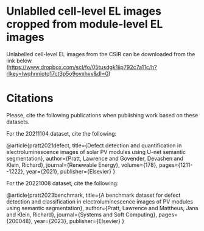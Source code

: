 # Unlablled cell-level EL images cropped from module-level EL images

Unlabelled cell-level EL images from the CSIR can be downloaded from the link below.             
(https://www.dropbox.com/scl/fo/05tusdgk1iip792c7a11c/h?rlkey=lwqhnniotq17ct3p5o9ovxhvv&dl=0)

# Citations

Please, cite the following publications when publishing work based on these datasets.

For the 20211104 dataset, cite the following:

@article{pratt2021defect,
  title={Defect detection and quantification in electroluminescence images of solar PV modules using U-net semantic segmentation},
  author={Pratt, Lawrence and Govender, Devashen and Klein, Richard},
  journal={Renewable Energy},
  volume={178},
  pages={1211--1222},
  year={2021},
  publisher={Elsevier}
}

For the 20221008 dataset, cite the following:

@article{pratt2023benchmark,
  title={A benchmark dataset for defect detection and classification in electroluminescence images of PV modules using semantic segmentation},
  author={Pratt, Lawrence and Mattheus, Jana and Klein, Richard},
  journal={Systems and Soft Computing},
  pages={200048},
  year={2023},
  publisher={Elsevier}
}
